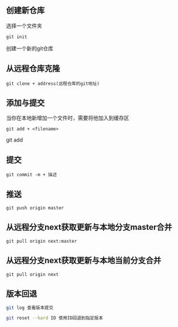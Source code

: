 ## 创建新仓库

选择一个文件夹
```
git init
```
创建一个新的git仓库

## 从远程仓库克隆
```
git clone + address(远程仓库的git地址)
```

## 添加与提交

当你在本地新增加一个文件时，需要将他加入到缓存区
```
git add + <filename>
```

git add

## 提交
```
git commit -m + 描述
```

## 推送
```
git push origin master
```

## 从远程分支next获取更新与本地分支master合并
```
git pull origin next:master
```

## 从远程分支next获取更新与本地当前分支合并
```
git pull origin next
```

## 版本回退
```bash
git log 查看版本提交

git reset --hard ID 使用ID回退到指定版本
```
